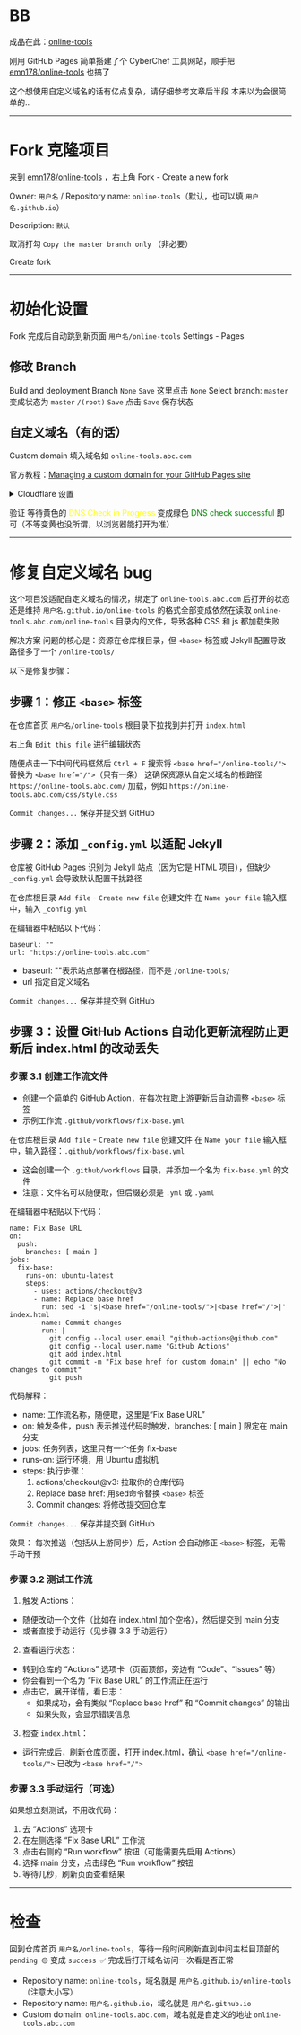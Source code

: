 <!-- ##{"timestamp":1743617776}## -->

# BB
成品在此：[online-tools](https://online-tools.klein.blue/)

刚用 GitHub Pages 简单搭建了个 CyberChef 工具网站，顺手把 [emn178/online-tools](https://github.com/emn178/online-tools) 也搞了

这个想使用自定义域名的话有亿点复杂，请仔细参考文章后半段
本来以为会很简单的..

--------------------------------------------------------------------------
# Fork 克隆项目
来到 [emn178/online-tools](https://github.com/emn178/online-tools) ，右上角 Fork - Create a new fork

Owner: `用户名` / Repository name: `online-tools`（默认，也可以填 `用户名.github.io`）

Description: `默认`

取消打勾 `Copy the master branch only` （非必要）

Create fork

--------------------------------------------------------------------------
# 初始化设置
Fork 完成后自动跳到新页面 `用户名/online-tools`
Settings - Pages

## 修改 Branch
Build and deployment
Branch
`None` `Save` 这里点击 `None`
Select branch: `master`
变成状态为
`master` `/(root)` `Save`
点击 `Save` 保存状态

## 自定义域名（有的话）
Custom domain
填入域名如 `online-tools.abc.com`

官方教程：[Managing a custom domain for your GitHub Pages site](https://docs.github.com/en/pages/configuring-a-custom-domain-for-your-github-pages-site/managing-a-custom-domain-for-your-github-pages-site)

<details><summary>Cloudflare 设置</summary> 

以 Cloudflare 为例，其它大同小异

情况1和情况2的 DNS 记录本身并不冲突，可同时存在，实现 `abc.com` 和 `online-tools.abc.com` 分别指向两个不同仓库内的 GihHub Pages 项目

### 情况1. 二级域名直接做 GitHub Pages 的 online-tools 项目地址
如 `abc.com` 这种

域名 - DNS - Add record 添加记录
| Type: A | Name: @ | IPv4 address: 185.199.108.153 | Proxy status: Proxied | TTL: Auto |
| :-------: | :---------: | :--------------------------------: | :----------------------: | :---------: |
| Type: A | Name: @ | IPv4 address: 185.199.109.153 | Proxy status: Proxied | TTL: Auto |
| Type: A | Name: @ | IPv4 address: 185.199.110.153 | Proxy status: Proxied | TTL: Auto |
| Type: A | Name: @ | IPv4 address: 185.199.111.153 | Proxy status: Proxied | TTL: Auto |

GitHub 仓库
Settings - Pages - Custom domain: `abc.com`（不需要带 http:// 或 https:// 前缀）
Save

### 情况2. 三级域名做 GitHub Pages 的 online-tools 项目地址
如 `www.abc.com` 或 `online-tools.abc.com` 或 `ot.abc.com`

域名 - DNS - Add record 添加记录
`| Type: CNAME | Name: online-tools | Target: 用户名.github.io | Proxy status: Proxied | TTL: Auto |`
或先添加情况1的 DNS记录，然后直接
`| Type: CNAME | Name: online-tools | Target: @ | Proxy status: Proxied | TTL: Auto |`

GitHub 仓库
Settings - Pages - Custom domain: `online-tools.abc.com`（不需要带 http:// 或 https:// 前缀）
Save

</details>

验证
等待黄色的 <font color=yellow>DNS Check in Progress</font>
变成绿色 <font color=green>DNS check successful</font> 即可（不等变黄也没所谓，以浏览器能打开为准）

--------------------------------------------------------------------------
# 修复自定义域名 bug
这个项目没适配自定义域名的情况，绑定了 `online-tools.abc.com` 后打开的状态还是维持 `用户名.github.io/online-tools` 的格式全部变成依然在读取 `online-tools.abc.com/online-tools` 目录内的文件，导致各种 CSS 和 js 都加载失败

解决方案
问题的核心是：资源在仓库根目录，但 `<base>` 标签或 Jekyll 配置导致路径多了一个 `/online-tools/`

以下是修复步骤：

## 步骤 1：修正 `<base>` 标签
在仓库首页 `用户名/online-tools` 根目录下拉找到并打开 `index.html`

右上角 `Edit this file` 进行编辑状态

随便点击一下中间代码框然后 `Ctrl + F` 搜索将 `<base href="/online-tools/">` 替换为 `<base href="/">`（只有一条）
这确保资源从自定义域名的根路径 `https://online-tools.abc.com/` 加载，例如 `https://online-tools.abc.com/css/style.css`

`Commit changes...` 保存并提交到  GitHub

## 步骤 2：添加 `_config.yml` 以适配 Jekyll
仓库被 GitHub Pages 识别为 Jekyll 站点（因为它是 HTML 项目），但缺少 `_config.yml` 会导致默认配置干扰路径

在仓库根目录 `Add file` - `Create new file` 创建文件
在 `Name your file` 输入框中，输入 `_config.yml`

在编辑器中粘贴以下代码：

```
baseurl: ""
url: "https://online-tools.abc.com"
```

- baseurl: ""表示站点部署在根路径，而不是 `/online-tools/`
- url 指定自定义域名

`Commit changes...` 保存并提交到 GitHub

## 步骤 3：设置 GitHub Actions 自动化更新流程防止更新后 index.html 的改动丢失
### 步骤 3.1 创建工作流文件
- 创建一个简单的 GitHub Action，在每次拉取上游更新后自动调整 `<base>` 标签
- 示例工作流 `.github/workflows/fix-base.yml`

在仓库根目录 `Add file` - `Create new file` 创建文件
在 `Name your file` 输入框中，输入路径：`.github/workflows/fix-base.yml`

- 这会创建一个 `.github/workflows` 目录，并添加一个名为 `fix-base.yml` 的文件
- 注意：文件名可以随便取，但后缀必须是 `.yml` 或 `.yaml`

在编辑器中粘贴以下代码：

```
name: Fix Base URL
on:
  push:
    branches: [ main ]
jobs:
  fix-base:
    runs-on: ubuntu-latest
    steps:
      - uses: actions/checkout@v3
      - name: Replace base href
        run: sed -i 's|<base href="/online-tools/">|<base href="/">|' index.html
      - name: Commit changes
        run: |
          git config --local user.email "github-actions@github.com"
          git config --local user.name "GitHub Actions"
          git add index.html
          git commit -m "Fix base href for custom domain" || echo "No changes to commit"
          git push
```

代码解释：
- name: 工作流名称，随便取，这里是“Fix Base URL”
- on: 触发条件，push 表示推送代码时触发，branches: [ main ] 限定在 main 分支
- jobs: 任务列表，这里只有一个任务 fix-base
- runs-on: 运行环境，用 Ubuntu 虚拟机
- steps: 执行步骤：
  1. actions/checkout@v3: 拉取你的仓库代码
  2. Replace base href: 用sed命令替换 `<base>` 标签
  3. Commit changes: 将修改提交回仓库

`Commit changes...` 保存并提交到 GitHub

效果：
每次推送（包括从上游同步）后，Action 会自动修正 `<base>` 标签，无需手动干预

### 步骤 3.2 测试工作流
1. 触发 Actions：
- 随便改动一个文件（比如在 index.html 加个空格），然后提交到 main 分支
- 或者直接手动运行（见步骤 3.3 手动运行）

2. 查看运行状态：
- 转到仓库的 “Actions” 选项卡（页面顶部，旁边有 “Code”、“Issues” 等）
- 你会看到一个名为 “Fix Base URL” 的工作流正在运行
- 点击它，展开详情，看日志：
  - 如果成功，会有类似 “Replace base href” 和 “Commit changes” 的输出
  - 如果失败，会显示错误信息

3. 检查 `index.html`：
- 运行完成后，刷新仓库页面，打开 index.html，确认 `<base href="/online-tools/">` 已改为 `<base href="/">`

### 步骤 3.3 手动运行（可选）
如果想立刻测试，不用改代码：
1. 去 “Actions” 选项卡
2. 在左侧选择 “Fix Base URL” 工作流
3. 点击右侧的 “Run workflow” 按钮（可能需要先启用 Actions）
4. 选择 main 分支，点击绿色 “Run workflow” 按钮
5. 等待几秒，刷新页面查看结果

--------------------------------------------------------------------------
# 检查
回到仓库首页 `用户名/online-tools`，等待一段时间刷新直到中间主栏目顶部的 `pending 🟡` 变成 `success ✅`
完成后打开域名访问一次看是否正常

- Repository name: `online-tools`，域名就是 `用户名.github.io/online-tools`（注意大小写）
- Repository name: `用户名.github.io`，域名就是 `用户名.github.io`
- Custom domain: `online-tools.abc.com`，域名就是自定义的地址 `online-tools.abc.com`
